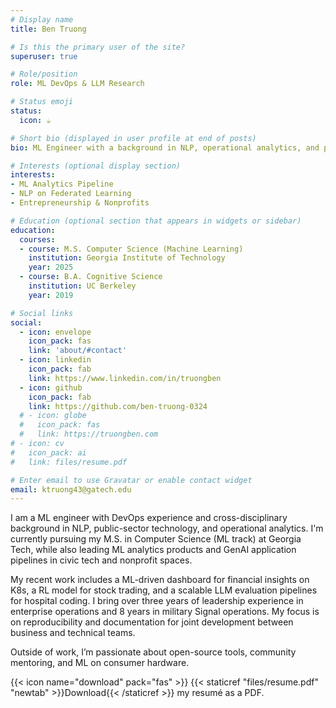 ```yaml
---
# Display name
title: Ben Truong

# Is this the primary user of the site?
superuser: true

# Role/position
role: ML DevOps & LLM Research

# Status emoji
status:
  icon: ☕

# Short bio (displayed in user profile at end of posts)
bio: ML Engineer with a background in NLP, operational analytics, and public-sector innovation. Passionate about GenAI and Federated ML at scale.

# Interests (optional display section)
interests:
- ML Analytics Pipeline
- NLP on Federated Learning
- Entrepreneurship & Nonprofits

# Education (optional section that appears in widgets or sidebar)
education:
  courses:
  - course: M.S. Computer Science (Machine Learning)
    institution: Georgia Institute of Technology
    year: 2025
  - course: B.A. Cognitive Science
    institution: UC Berkeley
    year: 2019

# Social links
social:
  - icon: envelope
    icon_pack: fas
    link: 'about/#contact'
  - icon: linkedin
    icon_pack: fab
    link: https://www.linkedin.com/in/truongben
  - icon: github
    icon_pack: fab
    link: https://github.com/ben-truong-0324
  # - icon: globe
  #   icon_pack: fas
  #   link: https://truongben.com
# - icon: cv
#   icon_pack: ai
#   link: files/resume.pdf

# Enter email to use Gravatar or enable contact widget
email: ktruong43@gatech.edu
---
```

I am a ML engineer with DevOps experience and cross-disciplinary background in NLP, public-sector technology, and operational analytics. I'm currently pursuing my M.S. in Computer Science (ML track) at Georgia Tech, while also leading ML analytics products and GenAI application pipelines in civic tech and nonprofit spaces.

My recent work includes a ML-driven dashboard for financial insights on K8s, a RL model for stock trading, and a scalable LLM evaluation pipelines for hospital coding. I bring over three years of leadership experience in enterprise operations and 8 years in military Signal operations. My focus is on reproducibility and documentation for joint development between business and technical teams.

Outside of work, I’m passionate about open-source tools, community mentoring, and ML on consumer hardware.

{{< icon name="download" pack="fas" >}} {{< staticref "files/resume.pdf" "newtab" >}}Download{{< /staticref >}} my resumé as a PDF.
